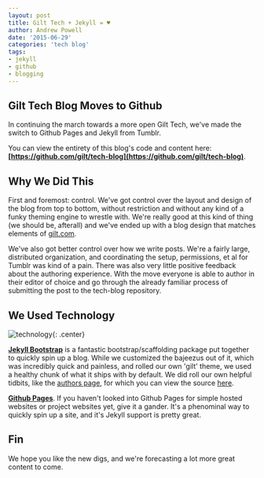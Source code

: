```yaml
---
layout: post
title: Gilt Tech + Jekyll = ♥
author: Andrew Powell
date: '2015-06-29'
categories: 'tech blog'
tags:
- jekyll
- github
- blogging
---
```


## Gilt Tech Blog Moves to Github

In continuing the march towards a more open Gilt Tech, we've made the switch to Github Pages and Jekyll from Tumblr.

You can view the entirety of this blog's code and content here: **[https://github.com/gilt/tech-blog](https://github.com/gilt/tech-blog)**.

## Why We Did This

First and foremost: control. We've got control over the layout and design of the blog from top to bottom, without restriction and without any kind of a funky theming engine to wrestle with. We're really good at this kind of thing (we should be, afterall) and we've ended up with a blog design that matches elements of [gilt.com](http://gilt.com).

We've also got better control over how we write posts. We're a fairly large, distributed organization, and coordinating the setup, permissions, et al for Tumblr was kind of a pain. There was also very little positive feedback about the authoring experience. With the move everyone is able to author in their editor of choice and go through the already familiar process of submitting the post to the tech-blog repository.

## We Used Technology

![technology](http://i.imgur.com/trAIW3N.jpg){: .center}

**[Jekyll Bootstrap](http://jekyllbootstrap.com/)** is a fantastic bootstrap/scaffolding package put together to quickly spin up a blog.
While we customized the bajeezus out of it, which was incredibly quick and painless, and rolled our own 'gilt' theme, we used a healthy
chunk of what it ships with by default. We did roll our own helpful tidbits, like the [authors page](http://tech.gilt.com/authors.html),
for which you can view the source [here](https://github.com/gilt/tech-blog/blob/gh-pages/authors.html).

**[Github Pages](https://pages.github.com/)**. If you haven't looked into Github Pages for simple hosted websites or project websites yet, give it a gander. It's a phenominal way to quickly spin up a site, and it's Jekyll support is pretty great. 

## Fin

We hope you like the new digs, and we're forecasting a lot more great content to come.